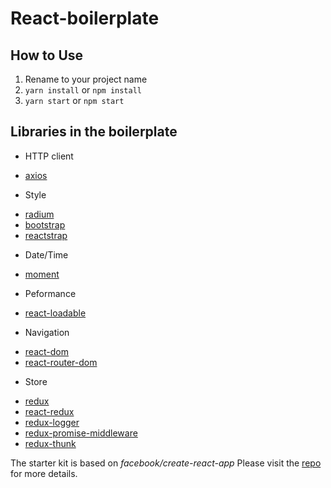 # React-boilerplate

## How to Use

1. Rename to your project name
2. `yarn install` or `npm install`
3. `yarn start` or `npm start`

## Libraries in the boilerplate

* HTTP client
- [axios](https://github.com/axios/axios)

* Style
- [radium](https://github.com/FormidableLabs/radium)
- [bootstrap](http://getbootstrap.com/)
- [reactstrap](https://reactstrap.github.io/)

* Date/Time
- [moment](https://momentjs.com/)

* Peformance
- [react-loadable](https://github.com/jamiebuilds/react-loadable)

* Navigation
- [react-dom](https://github.com/facebook/react/blob/master/packages/react-dom/README.md)
- [react-router-dom](https://github.com/ReactTraining/react-router/tree/master/packages/react-router-dom)

* Store
- [redux](https://redux.js.org/basics/usagewithreact)
- [react-redux](https://github.com/reduxjs/react-redux)
- [redux-logger](https://github.com/LogRocket/redux-logger)
- [redux-promise-middleware](https://github.com/pburtchaell/redux-promise-middleware)
- [redux-thunk](https://github.com/reduxjs/redux-thunk)

The starter kit is based on *facebook/create-react-app*
Please visit the [repo](https://github.com/facebook/create-react-app) for more details.
